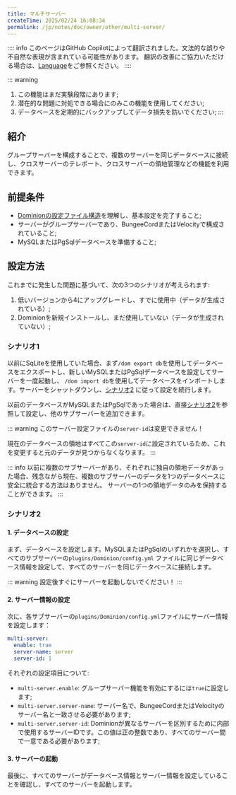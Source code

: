 ```yaml
---
title: マルチサーバー
createTime: 2025/02/24 16:08:34
permalink: /jp/notes/doc/owner/other/multi-server/
---
```


:::: info
このページはGitHub Copilotによって翻訳されました。文法的な誤りや不自然な表現が含まれている可能性があります。
翻訳の改善にご協力いただける場合は、[Language](/jp/notes/doc/owner/config-ref/languages/)をご参照ください。
::::

::: warning
1. この機能はまだ実験段階にあります;
2. 潜在的な問題に対処できる場合にのみこの機能を使用してください;
3. データベースを定期的にバックアップしてデータ損失を防いでください;
:::

## 紹介

グループサーバーを構成することで、複数のサーバーを同じデータベースに接続し、クロスサーバーのテレポート、クロスサーバーの領地管理などの機能を利用できます。

## 前提条件

- [Dominionの設定ファイル構造](/jp/notes/doc/owner/config-ref/overview/)を理解し、基本設定を完了すること;
- サーバーがグループサーバーであり、BungeeCordまたはVelocityで構成されていること;
- MySQLまたはPgSqlデータベースを準備すること;

## 設定方法

これまでに発生した問題に基づいて、次の3つのシナリオが考えられます:

1. 低いバージョンから4にアップグレードし、すでに使用中（データが生成されている）;
2. Dominionを新規インストールし、まだ使用していない（データが生成されていない）;

### シナリオ1

以前にSqLiteを使用していた場合、まず`/dom export db`を使用してデータベースをエクスポートし、新しいMySQLまたはPgSqlデータベースを設定してサーバーを一度起動し、
`/dom import db`を使用してデータベースをインポートします。サーバーをシャットダウンし、[シナリオ2](#Scenario-Two)
に従って設定を続行します。

以前のデータベースがMySQLまたはPgSqlであった場合は、直接[シナリオ2](#Scenario-Two)を参照して設定し、他のサブサーバーを追加できます。

::: warning
このサーバー設定ファイルの`server-id`は変更できません！

現在のデータベースの領地はすべてこの`server-id`に設定されているため、これを変更すると元のデータが見つからなくなります。
:::

::: info
以前に複数のサブサーバーがあり、それぞれに独自の領地データがあった場合、残念ながら現在、複数のサブサーバーのデータを1つのデータベースに安全に統合する方法はありません。
サーバーの1つの領地データのみを保持することができます。
:::

### シナリオ2

#### 1. データベースの設定

まず、データベースを設定します。MySQLまたはPgSqlのいずれかを選択し、すべてのサブサーバーの`plugins/Dominion/config.yml`
ファイルに同じデータベース情報を設定して、すべてのサーバーを同じデータベースに接続します。

::: warning
設定後すぐにサーバーを起動しないでください！
:::

#### 2. サーバー情報の設定

次に、各サブサーバーの`plugins/Dominion/config.yml`ファイルにサーバー情報を設定します：

```yaml
multi-server:
  enable: true
  server-name: server
  server-id: 1
```

それぞれの設定項目について:

- `multi-server.enable`: グループサーバー機能を有効にするには`true`に設定します;
- `multi-server.server-name`: サーバー名で、BungeeCordまたはVelocityのサーバー名と一致させる必要があります;
- `multi-server.server-id`: Dominionが異なるサーバーを区別するために内部で使用するサーバーIDです。この値は正の整数であり、すべてのサーバー間で一意である必要があります;

#### 3. サーバーの起動

最後に、すべてのサーバーがデータベース情報とサーバー情報を設定していることを確認し、すべてのサーバーを起動します。

